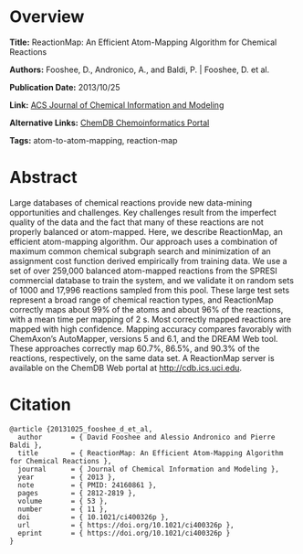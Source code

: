 # Overview
**Title:**
ReactionMap: An Efficient Atom-Mapping Algorithm for Chemical Reactions

**Authors:**
Fooshee, D., Andronico, A., and Baldi, P. |
Fooshee, D. et al.

**Publication Date:**
2013/10/25

**Link:**
[ACS Journal of Chemical Information and Modeling](https://pubs.acs.org/doi/10.1021/ci400326p)

**Alternative Links:**
[ChemDB Chemoinformatics Portal](https://cdb.ics.uci.edu)

**Tags:**
atom-to-atom-mapping, reaction-map


# Abstract
Large databases of chemical reactions provide new data-mining opportunities and challenges.
Key challenges result from the imperfect quality of the data and the fact that many of these reactions are not properly balanced or atom-mapped.
Here, we describe ReactionMap, an efficient atom-mapping algorithm.
Our approach uses a combination of maximum common chemical subgraph search and minimization of an assignment cost function derived empirically from training data.
We use a set of over 259,000 balanced atom-mapped reactions from the SPRESI commercial database to train the system, and we validate it on random sets of 1000 and 17,996 reactions sampled from this pool.
These large test sets represent a broad range of chemical reaction types, and ReactionMap correctly maps about 99% of the atoms and about 96% of the reactions, with a mean time per mapping of 2 s.
Most correctly mapped reactions are mapped with high confidence.
Mapping accuracy compares favorably with ChemAxon’s AutoMapper, versions 5 and 6.1, and the DREAM Web tool.
These approaches correctly map 60.7%, 86.5%, and 90.3% of the reactions, respectively, on the same data set.
A ReactionMap server is available on the ChemDB Web portal at http://cdb.ics.uci.edu.


# Citation
```
@article {20131025_fooshee_d_et_al,
  author       = { David Fooshee and Alessio Andronico and Pierre Baldi },
  title        = { ReactionMap: An Efficient Atom-Mapping Algorithm for Chemical Reactions },
  journal      = { Journal of Chemical Information and Modeling },
  year         = { 2013 },
  note         = { PMID: 24160861 },
  pages        = { 2812-2819 },
  volume       = { 53 },
  number       = { 11 },
  doi          = { 10.1021/ci400326p },
  url          = { https://doi.org/10.1021/ci400326p },
  eprint       = { https://doi.org/10.1021/ci400326p }
}
```
